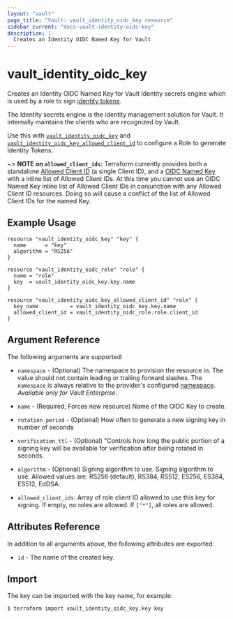 ```yaml
---
layout: "vault"
page_title: "Vault: vault_identity_oidc_key resource"
sidebar_current: "docs-vault-identity-oidc-key"
description: |-
  Creates an Identity OIDC Named Key for Vault
---
```


# vault\_identity\_oidc\_key

Creates an Identity OIDC Named Key for Vault Identity secrets engine which is used by a role
to sign
[identity tokens](https://www.vaultproject.io/docs/secrets/identity/index.html#identity-tokens).

The Identity secrets engine is the identity management solution for Vault. It internally
maintains the clients who are recognized by Vault.

Use this with [`vault_identity_oidc_key`](identity_oidc_key.html)
and [`vault_identity_oidc_key_allowed_client_id`](identity_oidc_key_allowed_client_id.html)
to configure a Role to generate Identity Tokens.

~> **NOTE on `allowed_client_ids`:** Terraform currently
provides both a standalone [Allowed Client ID](identity_oidc_key_allowed_client_id.html) (a single
Client ID), and a [OIDC Named Key](identity_oidc_key.html) with a inline list of Allowed Client IDs.
At this time you cannot use an OIDC Named Key inline list of Allowed Client IDs
in conjunction with any Allowed Client ID resources. Doing so will cause
a conflict of the list of Allowed Client IDs for the named Key.

## Example Usage

```hcl
resource "vault_identity_oidc_key" "key" {
  name      = "key"
  algorithm = "RS256"
}

resource "vault_identity_oidc_role" "role" {
  name = "role"
  key  = vault_identity_oidc_key.key.name
}

resource "vault_identity_oidc_key_allowed_client_id" "role" {
  key_name          = vault_identity_oidc_key.key.name
  allowed_client_id = vault_identity_oidc_role.role.client_id
}
```

## Argument Reference

The following arguments are supported:

* `namespace` - (Optional) The namespace to provision the resource in.
  The value should not contain leading or trailing forward slashes.
  The `namespace` is always relative to the provider's configured [namespace](/docs/providers/vault#namespace).
   *Available only for Vault Enterprise*.

* `name` - (Required; Forces new resource) Name of the OIDC Key to create.

* `rotation_period` - (Optional) How often to generate a new signing key in number of seconds

* `verification_ttl` - (Optional) "Controls how long the public portion of a signing key will be
  available for verification after being rotated in seconds.

* `algorithm` - (Optional) Signing algorithm to use. Signing algorithm to use.
  Allowed values are: RS256 (default), RS384, RS512, ES256, ES384, ES512, EdDSA.

* `allowed_client_ids`: Array of role client ID allowed to use this key for signing. If
  empty, no roles are allowed. If `["*"]`, all roles are allowed.

## Attributes Reference

In addition to all arguments above, the following attributes are exported:

* `id` - The name of the created key.

## Import

The key can be imported with the key name, for example:

```
$ terraform import vault_identity_oidc_key.key key
```
